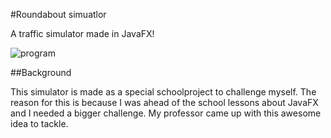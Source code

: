 #Roundabout simuatlor

A traffic simulator made in JavaFX!

![program](https://i.imgur.com/qbeATTJ.gif)

##Background

This simulator is made as a special schoolproject to challenge myself. The reason for this is because I was ahead of the school lessons about JavaFX and I needed a bigger challenge. My professor came up with this awesome idea to tackle.
